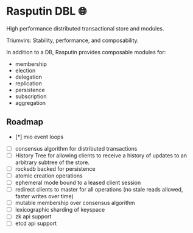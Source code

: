 # Rasputin DBL :globe_with_meridians:

High performance distributed transactional store and modules.

Triumvirs: Stability, performance, and composability.

In addition to a DB, Rasputin provides composable modules for:
* membership
* election
* delegation
* replication
* persistence
* subscription
* aggregation

## Roadmap
- [*] mio event loops
- [ ] consensus algorithm for distributed transactions
- [ ] History Tree for allowing clients to receive a history of updates to an arbitrary subtree of the store.
- [ ] rocksdb backed for persistence
- [ ] atomic creation operations
- [ ] ephemeral rnode bound to a leased client session
- [ ] redirect clients to master for all operations (no stale reads allowed, faster writes over time)
- [ ] mutable membership over consensus algorithm
- [ ] lexicographic sharding of keyspace
- [ ] zk api support
- [ ] etcd api support
